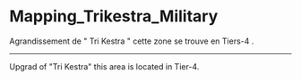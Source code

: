 # Mapping_Trikestra_Military
Agrandissement de " Tri Kestra " cette zone se trouve en Tiers-4 .

***************

Upgrad of "Tri Kestra" this area is located in Tier-4.
